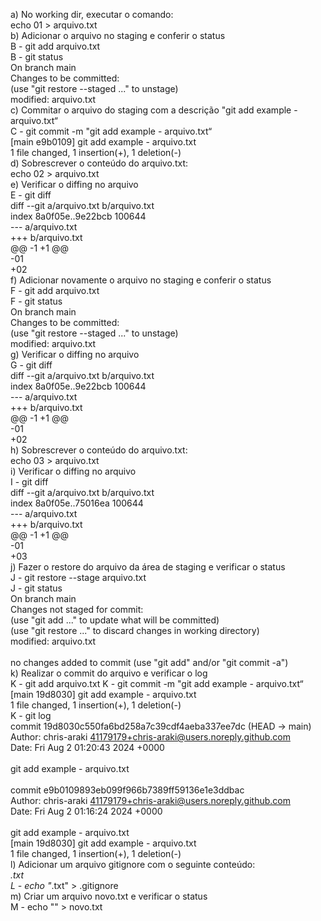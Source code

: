 a) No working dir, executar o comando:\
echo 01 > arquivo.txt\
b) Adicionar o arquivo no staging e conferir o status\
B - git add arquivo.txt\
B - git status\
On branch main\
Changes to be committed:\
  (use "git restore --staged <file>..." to unstage)\
        modified:   arquivo.txt\
c) Commitar o arquivo do staging com a descrição "git add example - arquivo.txt“\
C - git commit -m "git add example - arquivo.txt“\
[main e9b0109] git add example - arquivo.txt\
 1 file changed, 1 insertion(+), 1 deletion(-)\
d) Sobrescrever o conteúdo do arquivo.txt:\
echo 02 > arquivo.txt\
e) Verificar o diffing no arquivo\
E - git diff\
diff --git a/arquivo.txt b/arquivo.txt\
index 8a0f05e..9e22bcb 100644\
--- a/arquivo.txt\
+++ b/arquivo.txt\
@@ -1 +1 @@\
-01\
+02\
f) Adicionar novamente o arquivo no staging e conferir o status\
F - git add arquivo.txt\
F - git status\
On branch main\
Changes to be committed:\
  (use "git restore --staged <file>..." to unstage)\
        modified:   arquivo.txt\
g) Verificar o diffing no arquivo\
G - git diff\
diff --git a/arquivo.txt b/arquivo.txt\
index 8a0f05e..9e22bcb 100644\
--- a/arquivo.txt\
+++ b/arquivo.txt\
@@ -1 +1 @@\
-01\
+02\
h) Sobrescrever o conteúdo do arquivo.txt:\
echo 03 > arquivo.txt\
i) Verificar o diffing no arquivo\
I - git diff\
diff --git a/arquivo.txt b/arquivo.txt\
index 8a0f05e..75016ea 100644\
--- a/arquivo.txt\
+++ b/arquivo.txt\
@@ -1 +1 @@\
-01\
+03\
j) Fazer o restore do arquivo da área de staging e verificar o status\
J - git restore --stage arquivo.txt\
J - git status\
On branch main\
Changes not staged for commit:\
  (use "git add <file>..." to update what will be committed)\
  (use "git restore <file>..." to discard changes in working directory)\
        modified:   arquivo.txt\
\
no changes added to commit (use "git add" and/or "git commit -a")\
k) Realizar o commit do arquivo e verificar o log\
K - git add arquivo.txt
K - git commit -m "git add example - arquivo.txt“\
[main 19d8030] git add example - arquivo.txt\
 1 file changed, 1 insertion(+), 1 deletion(-)\
K - git log\
commit 19d8030c550fa6bd258a7c39cdf4aeba337ee7dc (HEAD -> main)\
Author: chris-araki <41179179+chris-araki@users.noreply.github.com>\
Date:   Fri Aug 2 01:20:43 2024 +0000\
\
    git add example - arquivo.txt\
\
commit e9b0109893eb099f966b7389ff59136e1e3ddbac\
Author: chris-araki <41179179+chris-araki@users.noreply.github.com>\
Date:   Fri Aug 2 01:16:24 2024 +0000\
\
    git add example - arquivo.txt\
[main 19d8030] git add example - arquivo.txt\
 1 file changed, 1 insertion(+), 1 deletion(-)\
l) Adicionar um arquivo gitignore com o seguinte conteúdo:\
*.txt\
L - echo "*.txt" > .gitignore\
m) Criar um arquivo novo.txt e verificar o status\
M - echo "" > novo.txt
